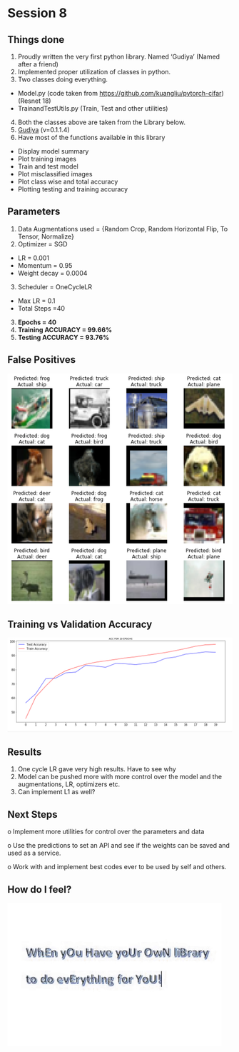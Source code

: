 Session 8
==========

Things done
-----------
1. Proudly written the very first python library. Named ‘Gudiya’ (Named after a friend)
2. Implemented proper utilization of classes in python. 
3. Two classes doing everything. 
  * Model.py (code taken from https://github.com/kuangliu/pytorch-cifar) (Resnet 18)
  * TrainandTestUtils.py (Train, Test and other utilities)
4. Both the classes above are taken from the Library below.
5. [Gudiya](https://pypi.org/project/Gudiya/) (v=0.1.1.4)
6. Have most of the functions available in this library
  * Display model summary
  * Plot training images  
  * Train and test model
  * Plot misclassified images
  * Plot class wise and total accuracy
  * Plotting testing and training accuracy


Parameters
----------
1. Data Augmentations used = {Random Crop, Random Horizontal Flip, To Tensor, Normalize}
2. Optimizer = SGD
  * LR = 0.001
  * Momentum = 0.95
  * Weight decay = 0.0004
 3.	Scheduler = OneCycleLR
  * Max LR = 0.1
  * Total Steps =40
3.	**Epochs = 40**
4.	**Training ACCURACY = 99.66%**
5.	**Testing ACCURACY = 93.76%**

False Positives
---------------


![alt text](https://github.com/raviteja8484/EVA4/blob/master/S8/FP.PNG "False Positives") 



Training vs Validation Accuracy
-------------------------------

![Im](https://github.com/raviteja8484/EVA4/blob/master/S8/PlotGraph.PNG)


Results
-------
1. One cycle LR gave very high results.  Have to see why 
2. Model can be pushed more with more control over the model and the augmentations, LR, optimizers etc.
3. Can implement L1 as well?


Next Steps
----------
  o	 Implement more utilities for control over the parameters and data
  
  o	 Use the predictions to set an API and see if the weights can be saved and used as a service.
  
  o	 Work with and implement best codes ever to be used by self and others.
  
  
How do I feel?
--------------

![Gif failed](https://github.com/raviteja8484/EVA4/blob/master/S8/own.gif)
